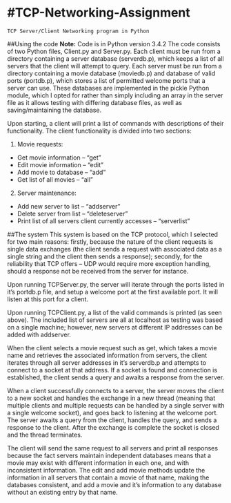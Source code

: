 #TCP-Networking-Assignment
=========================

    TCP Server/Client Networking program in Python

##Using the code
    **Note:** Code is in Python version 3.4.2
The code consists of two Python files, Client.py and Server.py. Each client must be run from a directory containing a server database (serverdb.p), which keeps a list of all servers that the client will attempt to query. Each server must be run from a directory containing a movie database (moviedb.p) and database of valid ports (portdb.p), which stores a list of permitted welcome ports that a server can use. These databases are implemented in the pickle Python module, which I opted for rather than simply including an array in the server file as it allows testing with differing database files, as well as saving/maintaining the database.

Upon starting, a client will print a list of commands with descriptions of their functionality. The client functionality is divided into two sections:
    
1. Movie requests:
- Get movie information – “get” 
- Edit movie information – “edit” 
- Add movie to database – “add” 
- Get list of all movies – “all”
2. Server maintenance:
- Add new server to list – “addserver”
- Delete server from list – “deleteserver”
- Print list of all servers client currently accesses – “serverlist”

##The system
This system is based on the TCP protocol, which I selected for two main reasons: firstly, because the nature of the client requests is single data exchanges (the client sends a request with associated data as a single string and the client then sends a response); secondly, for the reliability that TCP offers – UDP would require more exception handling, should a response not be received from the server for instance.

Upon running TCPServer.py, the server will iterate through the ports listed in it’s portdb.p file, and setup a welcome port at the first available port. It will listen at this port for a client.

Upon running TCPClient.py, a list of the valid commands is printed (as seen above). The included list of servers are all at localhost as testing was based on a single machine; however, new servers at different IP addresses can be added with addserver.

When the client selects a movie request such as get, which takes a movie name and retrieves the associated information from servers, the client iterates through all server addresses in it’s serverdb.p and attempts to connect to a socket at that address. If a socket is found and connection is established, the client sends a query and awaits a response from the server.

When a client successfully connects to a server, the server moves the client to a new socket and handles the exchange in a new thread (meaning that multiple clients and multiple requests can be handled by a single server with a single welcome socket), and goes back to listening at the welcome port. The server awaits a query from the client, handles the query, and sends a response to the client. After the exchange is complete the socket is closed and the thread terminates.

The client will send the same request to all servers and print all responses because the fact servers maintain independent databases means that a movie may exist with different information in each one, and with inconsistent information. The edit and add movie methods update the information in all servers that contain a movie of that name, making the databases consistent, and add a movie and it’s information to any database without an existing entry by that name.